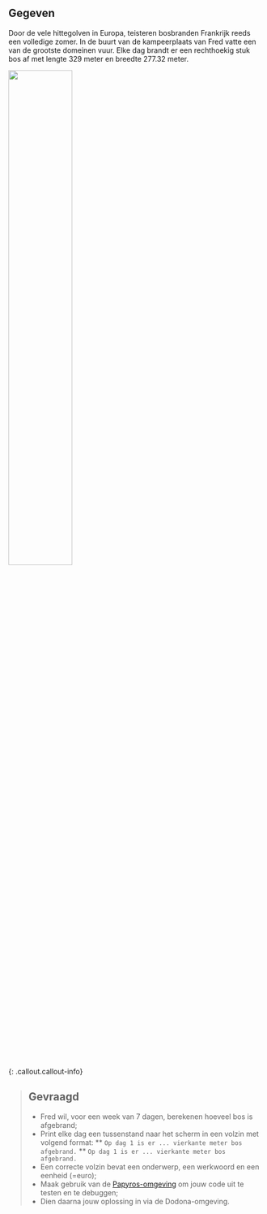 ## Gegeven

Door de vele hittegolven in Europa, teisteren bosbranden Frankrijk reeds een volledige zomer. In de buurt van de kampeerplaats van Fred vatte een van de grootste domeinen vuur. 
Elke dag brandt er een rechthoekig stuk bos af met lengte 329 meter en breedte 277.32 meter. 



<img src="https://images.pexels.com/photos/50700/styggkarret-reserve-burning-fire-50700.jpeg?auto=compress&cs=tinysrgb&w=1260&h=750&dpr=1" width="50%"/>

{: .callout.callout-info}
> ## Gevraagd
> * Fred wil, voor een week van 7 dagen, berekenen hoeveel bos is afgebrand;
> * Print elke dag een tussenstand naar het scherm in een volzin met volgend format:
> ** `Op dag 1 is er ... vierkante meter bos afgebrand.`
> ** `Op dag 1 is er ... vierkante meter bos afgebrand.`
> * Een correcte volzin bevat een onderwerp, een werkwoord en een eenheid (=euro);
> * Maak gebruik van de [Papyros-omgeving](https://papyros.dodona.be/?locale=nl&language=JavaScript) om jouw code uit te testen en te debuggen;
> * Dien daarna jouw oplossing in via de Dodona-omgeving. 
